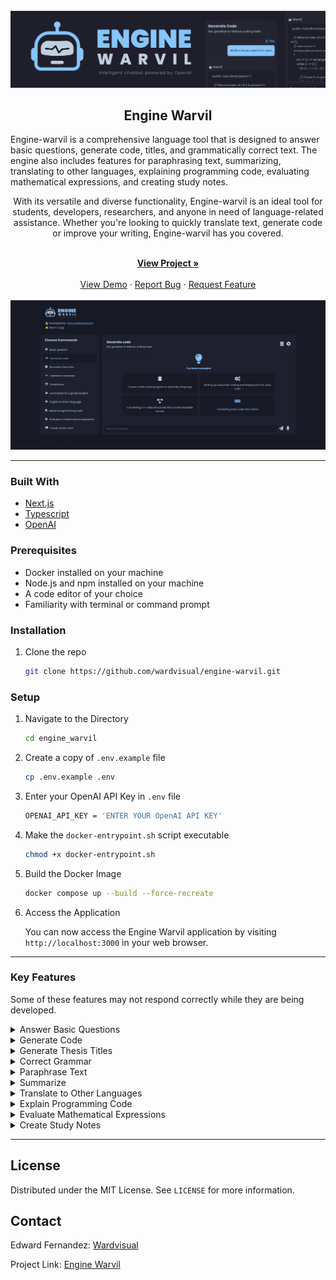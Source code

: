 <div id="top"></div>

<!-- PROJECT LOGO -->
<br />
<div align="center">
  <a href="https://github.com/wardvisual/engine-warvil">
    <img src="./public/banner.svg" alt="banner">
  </a>
  <br />
  <h2 align="center">Engine Warvil</h2>

  <p align="start">Engine-warvil is a comprehensive language tool that is designed to answer basic questions, generate code, titles, and grammatically correct text. The engine also includes features for paraphrasing text, summarizing, translating to other languages, explaining programming code, evaluating mathematical expressions, and creating study notes. 
  
  With its versatile and diverse functionality, Engine-warvil is an ideal tool for students, developers, researchers, and anyone in need of language-related assistance. Whether you're looking to quickly translate text, generate code or improve your writing, Engine-warvil has you covered.
</p>
    <br />
    <a href="https://engine-warvil.vercel.app/"><strong>View Project »</strong></a>
    <br />    
    <br />
    <a href="https://github.com/wardvisual/engine-warvil">View Demo</a>
    ·
    <a href="https://github.com/wardvisual/engine-warvil/issues">Report Bug</a>
    ·
    <a href="https://github.com/wardvisual/engine-warvil/issues">Request Feature</a>
  
</div>

<br />
<a href="https://github.com/wardvisual/engine-warvil">
   <img src="./public/banner.jpg" alt="homepage">
</a>

<br />
<!-- BUILT WITH -->

<hr />

### Built With

- [Next.js](https://nextjs.org/)
- [Typescript](https://www.typescriptlang.org/)
- [OpenAI](https://openai.com/)

### Prerequisites

- Docker installed on your machine
- Node.js and npm installed on your machine
- A code editor of your choice
- Familiarity with terminal or command prompt

<!-- INSTALLATION -->

### Installation

1. Clone the repo

   ```sh
   git clone https://github.com/wardvisual/engine-warvil.git
   ```

### Setup

1. Navigate to the Directory

   ```sh
   cd engine_warvil
   ```

2. Create a copy of `.env.example` file

   ```sh
   cp .env.example .env
   ```

3. Enter your OpenAI API Key in `.env` file

   ```sh
   OPENAI_API_KEY = 'ENTER YOUR OpenAI API KEY'
   ```

4. Make the `docker-entrypoint.sh` script executable

   ```sh
   chmod +x docker-entrypoint.sh
   ```

5. Build the Docker Image

   ```sh
   docker compose up --build --force-recreate
   ```

6. Access the Application

   You can now access the Engine Warvil application by visiting `http://localhost:3000` in your web browser.

<hr />

<!-- FEATURES -->

### Key Features

Some of these features may not respond correctly while they are being developed.

<details>
  <summary>Answer Basic Questions </summary>
    Warvil is able to answer basic questions about a variety of topics using artificial intelligence.
</details>
<details>
  <summary>Generate Code </summary>
    Warvil can generate code for a variety of programming languages based on your specifications.
</details>
<details>
  <summary>Generate Thesis Titles </summary>
    Warvil can generate potential titles for your thesis or research project.
</details>
<details>
  <summary>Correct Grammar </summary>
    Warvil can help you improve your writing by correcting grammar errors and providing suggestions for improvement.
</details>
<details>
  <summary>Paraphrase Text </summary>
    Warvil can rewrite text to convey the same information in a different way, making it easier to understand.
</details>
<details>
  <summary>Summarize </summary>
    Warvil can generate a summary of longer pieces of text, helping you save time and focus on the most important information.
</details>
<details>
  <summary>Translate to Other Languages </summary>
    Warvil can translate text from English to a variety of other languages.
</details>
<details>
  <summary>Explain Programming Code </summary>
    Warvil can provide explanations and examples for programming concepts and code snippets.
</details>
<details>
  <summary>Evaluate Mathematical Expressions </summary>
    Warvil can evaluate and simplify mathematical expressions.
</details>
 
<details>
  <summary>Create Study Notes </summary>
    Warvil can generate study notes based on text input, helping you learn and retain information more effectively.
</details>

<hr />

<!-- LICENSE -->

## License

Distributed under the MIT License. See `LICENSE` for more information.

<!-- CONTACT -->

## Contact

Edward Fernandez: [Wardvisual](https://wardvisual.me/)

Project Link: [Engine Warvil](https://engine-warvil.vercel.app/)
